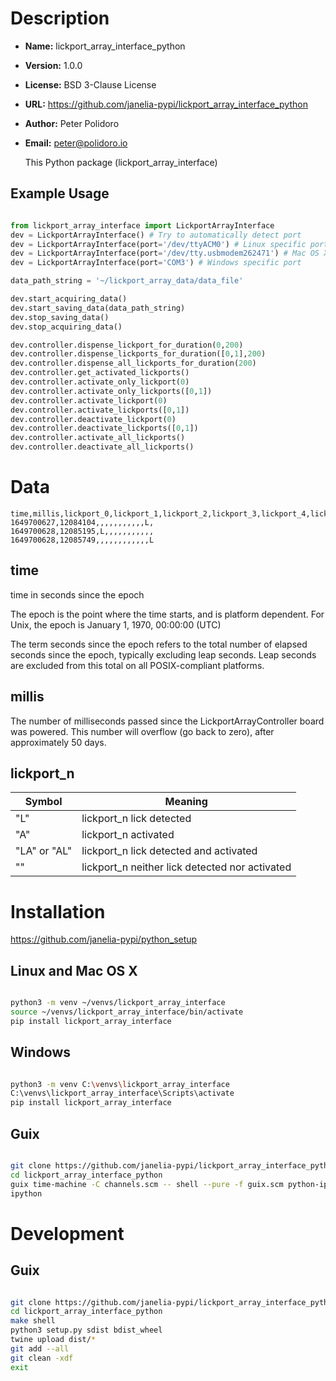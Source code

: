 # Description

-   **Name:** lickport\_array\_interface\_python
-   **Version:** 1.0.0
-   **License:** BSD 3-Clause License
-   **URL:** <https://github.com/janelia-pypi/lickport_array_interface_python>
-   **Author:** Peter Polidoro
-   **Email:** peter@polidoro.io
    
    This Python package (lickport\_array\_interface)


## Example Usage

```python

from lickport_array_interface import LickportArrayInterface
dev = LickportArrayInterface() # Try to automatically detect port
dev = LickportArrayInterface(port='/dev/ttyACM0') # Linux specific port
dev = LickportArrayInterface(port='/dev/tty.usbmodem262471') # Mac OS X specific port
dev = LickportArrayInterface(port='COM3') # Windows specific port

data_path_string = '~/lickport_array_data/data_file'

dev.start_acquiring_data()
dev.start_saving_data(data_path_string)
dev.stop_saving_data()
dev.stop_acquiring_data()

dev.controller.dispense_lickport_for_duration(0,200)
dev.controller.dispense_lickports_for_duration([0,1],200)
dev.controller.dispense_all_lickports_for_duration(200)
dev.controller.get_activated_lickports()
dev.controller.activate_only_lickport(0)
dev.controller.activate_only_lickports([0,1])
dev.controller.activate_lickport(0)
dev.controller.activate_lickports([0,1])
dev.controller.deactivate_lickport(0)
dev.controller.deactivate_lickports([0,1])
dev.controller.activate_all_lickports()
dev.controller.deactivate_all_lickports()

```


# Data

    
    time,millis,lickport_0,lickport_1,lickport_2,lickport_3,lickport_4,lickport_5,lickport_6,lickport_7,lickport_8,lickport_9,lickport_10,lickport_11
    1649700627,12084104,,,,,,,,,,,L,
    1649700628,12085195,L,,,,,,,,,,,
    1649700628,12085749,,,,,,,,,,,,L


## time

time in seconds since the epoch

The epoch is the point where the time starts, and is platform dependent. For Unix, the epoch is January 1, 1970, 00:00:00 (UTC)

The term seconds since the epoch refers to the total number of elapsed seconds since the epoch, typically excluding leap seconds. Leap seconds are excluded from this total on all POSIX-compliant platforms.


## millis

The number of milliseconds passed since the LickportArrayController board was powered. This number will overflow (go back to zero), after approximately 50 days.


## lickport\_n

| Symbol       | Meaning                                         |
|------------ |----------------------------------------------- |
| "L"          | lickport\_n lick detected                       |
| "A"          | lickport\_n activated                           |
| "LA" or "AL" | lickport\_n lick detected and activated         |
| ""           | lickport\_n neither lick detected nor activated |


# Installation

<https://github.com/janelia-pypi/python_setup>


## Linux and Mac OS X

```sh

python3 -m venv ~/venvs/lickport_array_interface
source ~/venvs/lickport_array_interface/bin/activate
pip install lickport_array_interface

```


## Windows

```sh

python3 -m venv C:\venvs\lickport_array_interface
C:\venvs\lickport_array_interface\Scripts\activate
pip install lickport_array_interface

```


## Guix

```sh

git clone https://github.com/janelia-pypi/lickport_array_interface_python
cd lickport_array_interface_python
guix time-machine -C channels.scm -- shell --pure -f guix.scm python-ipython
ipython

```


# Development


## Guix

```sh

git clone https://github.com/janelia-pypi/lickport_array_interface_python
cd lickport_array_interface_python
make shell
python3 setup.py sdist bdist_wheel
twine upload dist/*
git add --all
git clean -xdf
exit

```
